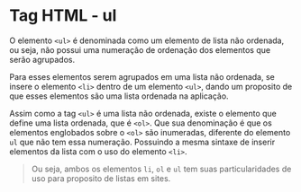 # Tag HTML - ul

O elemento `<ul>` é denominada como um elemento de lista não ordenada, ou seja, não possui uma numeração de ordenação dos elementos que serão agrupados.

Para esses elementos serem agrupados em uma lista não ordenada, se insere  o elemento `<li>` dentro de um elemento `<ul>`, dando um proposito de que esses elementos são uma lista ordenada na aplicação.

Assim como a tag `<ul>` é uma lista não ordenada, existe o elemento que define uma lista ordenada, que é `<ol>`. Que sua denominação é que os elementos englobados sobre o `<ol>` são inumeradas, diferente do elemento `ul` que não tem essa numeração. Possuindo a mesma sintaxe de inserir elementos da lista com o uso do elemento `<li>`.

> Ou seja, ambos os elementos `li`, `ol` e `ul` tem suas particularidades de uso para proposito de listas em sites.